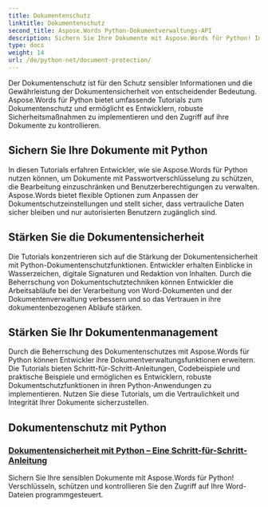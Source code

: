 ```yaml
---
title: Dokumentenschutz
linktitle: Dokumentenschutz
second_title: Aspose.Words Python-Dokumentverwaltungs-API
description: Sichern Sie Ihre Dokumente mit Aspose.Words für Python! Implementieren Sie Passwortverschlüsselung, Benutzerberechtigungen und digitale Signaturen für einen robusten Dokumentenschutz.
type: docs
weight: 14
url: /de/python-net/document-protection/
---
```

Der Dokumentenschutz ist für den Schutz sensibler Informationen und die Gewährleistung der Dokumentensicherheit von entscheidender Bedeutung. Aspose.Words für Python bietet umfassende Tutorials zum Dokumentenschutz und ermöglicht es Entwicklern, robuste Sicherheitsmaßnahmen zu implementieren und den Zugriff auf ihre Dokumente zu kontrollieren.

## Sichern Sie Ihre Dokumente mit Python

In diesen Tutorials erfahren Entwickler, wie sie Aspose.Words für Python nutzen können, um Dokumente mit Passwortverschlüsselung zu schützen, die Bearbeitung einzuschränken und Benutzerberechtigungen zu verwalten. Aspose.Words bietet flexible Optionen zum Anpassen der Dokumentschutzeinstellungen und stellt sicher, dass vertrauliche Daten sicher bleiben und nur autorisierten Benutzern zugänglich sind.

## Stärken Sie die Dokumentensicherheit

Die Tutorials konzentrieren sich auf die Stärkung der Dokumentensicherheit mit Python-Dokumentenschutzfunktionen. Entwickler erhalten Einblicke in Wasserzeichen, digitale Signaturen und Redaktion von Inhalten. Durch die Beherrschung von Dokumentschutztechniken können Entwickler die Arbeitsabläufe bei der Verarbeitung von Word-Dokumenten und der Dokumentenverwaltung verbessern und so das Vertrauen in ihre dokumentenbezogenen Abläufe stärken.

## Stärken Sie Ihr Dokumentenmanagement

Durch die Beherrschung des Dokumentenschutzes mit Aspose.Words für Python können Entwickler ihre Dokumentverwaltungsfunktionen erweitern. Die Tutorials bieten Schritt-für-Schritt-Anleitungen, Codebeispiele und praktische Beispiele und ermöglichen es Entwicklern, robuste Dokumentschutzfunktionen in ihren Python-Anwendungen zu implementieren. Nutzen Sie diese Tutorials, um die Vertraulichkeit und Integrität Ihrer Dokumente sicherzustellen.

## Dokumentenschutz mit Python
### [Dokumentensicherheit mit Python – Eine Schritt-für-Schritt-Anleitung](./document-security-python/)
Sichern Sie Ihre sensiblen Dokumente mit Aspose.Words für Python! Verschlüsseln, schützen und kontrollieren Sie den Zugriff auf Ihre Word-Dateien programmgesteuert.